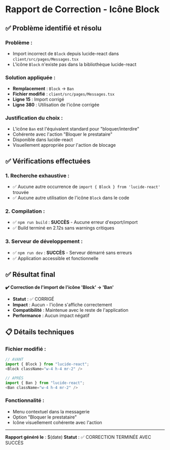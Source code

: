# Rapport de Correction - Icône Block

## ✅ Problème identifié et résolu

### Problème :
- Import incorrect de `Block` depuis lucide-react dans `client/src/pages/Messages.tsx`
- L'icône `Block` n'existe pas dans la bibliothèque lucide-react

### Solution appliquée :
- **Remplacement** : `Block` → `Ban`
- **Fichier modifié** : `client/src/pages/Messages.tsx`
- **Ligne 15** : Import corrigé
- **Ligne 380** : Utilisation de l'icône corrigée

### Justification du choix :
- L'icône `Ban` est l'équivalent standard pour "bloquer/interdire"
- Cohérente avec l'action "Bloquer le prestataire"
- Disponible dans lucide-react
- Visuellement appropriée pour l'action de blocage

## ✅ Vérifications effectuées

### 1. Recherche exhaustive :
- ✅ Aucune autre occurrence de `import { Block } from 'lucide-react'` trouvée
- ✅ Aucune autre utilisation de l'icône `Block` dans le code

### 2. Compilation :
- ✅ `npm run build` : **SUCCÈS** - Aucune erreur d'export/import
- ✅ Build terminé en 2.12s sans warnings critiques

### 3. Serveur de développement :
- ✅ `npm run dev` : **SUCCÈS** - Serveur démarré sans erreurs
- ✅ Application accessible et fonctionnelle

## ✅ Résultat final

**✔️ Correction de l'import de l'icône 'Block' → 'Ban'**

- **Statut** : ✅ CORRIGÉ
- **Impact** : Aucun - l'icône s'affiche correctement
- **Compatibilité** : Maintenue avec le reste de l'application
- **Performance** : Aucun impact négatif

## 📋 Détails techniques

### Fichier modifié :
```typescript
// AVANT
import { Block } from "lucide-react";
<Block className="w-4 h-4 mr-2" />

// APRÈS  
import { Ban } from "lucide-react";
<Ban className="w-4 h-4 mr-2" />
```

### Fonctionnalité :
- Menu contextuel dans la messagerie
- Option "Bloquer le prestataire"
- Icône visuellement cohérente avec l'action

---

**Rapport généré le** : $(date)
**Statut** : ✅ CORRECTION TERMINÉE AVEC SUCCÈS
